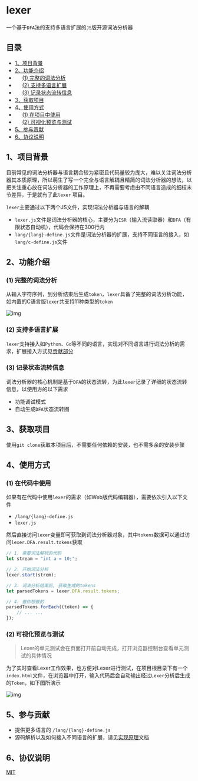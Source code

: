 # lexer

一个基于```DFA```法的支持多语言扩展的```JS```版开源词法分析器

## 目录

- [1、项目背景](#1)
- [2、功能介绍](#2)
- &nbsp;&nbsp;&nbsp;&nbsp;&nbsp;[(1) 完整的词法分析](#21)
- &nbsp;&nbsp;&nbsp;&nbsp;&nbsp;[(2) 支持多语言扩展](#22)
- &nbsp;&nbsp;&nbsp;&nbsp;&nbsp;[(3) 记录状态流转信息](#23)
- [3、获取项目](#3)
- [4、使用方式](#4)
- &nbsp;&nbsp;&nbsp;&nbsp;&nbsp;[(1) 在项目中使用](#41)
- &nbsp;&nbsp;&nbsp;&nbsp;&nbsp;[(2) 可视化预览与测试](#42)
- [5、参与贡献](#5)
- [6、协议说明](#6)

## <span id="1">1、项目背景</span>

目前常见的词法分析器与语言耦合较为紧密且代码量较为庞大，难以关注词法分析器其本质原理，所以萌生了写一个完全与语言解耦且精简的词法分析器的想法，以把关注重心放在词法分析器的工作原理上，不再需要考虑由不同语言造成的细枝末节差异，于是就有了此```lexer```
项目。

```lexer```主要通过以下两个JS文件，实现词法分析器与语言的解耦

- ```lexer.js```文件是词法分析器的核心，主要分为```ISR```（输入流读取器）和```DFA```（有限状态自动机），代码会保持在300行内
- ```lang/{lang}-define.js```文件是词法分析器的扩展，支持不同语言的接入，如```lang/c-define.js```文件

## <span id="2">2、功能介绍</span>

### <span id="21">(1) 完整的词法分析</span>

从输入字符序列，到分析结束后生成```token```，```lexer```具备了完整的词法分析功能，如内置的C语言版```lexer```共支持11种类型的```token```

![img](/doc/image/c-tokens.png)

### <span id="22">(2) 支持多语言扩展</span>

```lexer```支持接入如```Python```、```Go```等不同的语言，实现对不同语言进行词法分析的需求，扩展接入方式见[贡献部分](#4)

### <span id="23">(3) 记录状态流转信息</span>

词法分析器的核心机制是基于```DFA```的状态流转，为此```lexer```记录了详细的状态流转信息，以使用方的以下需求

- 功能调试模式
- 自动生成```DFA```状态流转图

## <span id="3">3、获取项目</span>

使用```git clone```获取本项目后，不需要任何依赖的安装，也不需多余的安装步骤

## <span id="4">4、使用方式</span>

### <span id="41">(1) 在代码中使用</span>

如果有在代码中使用```lexer```的需求（如Web版代码编辑器），需要依次引入以下文件

- ```/lang/{lang}-define.js```
- ```lexer.js```

然后直接访问```lexer```变量即可获取到词法分析器对象，其中```tokens```数据可以通过访问```lexer.DFA.result.tokens```获取

```js
// 1. 需要词法解析的代码
let stream = "int a = 10;";

// 2. 开始词法分析
lexer.start(strem);

// 3. 词法分析结束后, 获取生成的tokens
let parsedTokens = lexer.DFA.result.tokens;

// 4. 做你想做的
parsedTokens.forEach((token) => {
    // ... ...
});
```

### <span id="42">(2) 可视化预览与测试</span>

> Lexer的单元测试会在页面打开前自动完成，打开浏览器控制台查看单元测试的具体情况

为了实时查看Lexer工作效果，也方便对Lexer进行测试，在项目根目录下有一个```index.html```文件，在浏览器中打开，输入代码后会自动输出经过```Lexer```分析后生成的```Token```，如下图所演示

![img](/doc/image/show-v2.gif)

## <span id="5">5、参与贡献</span>

- 提供更多语言的 ```/lang/{lang}-define.js```
- 源码解析以及如何接入不同语言的扩展，请见[实现原理](/doc/explain.md)文档

## <span id="6">6、协议说明</span>

[MIT](/LICENSE)
